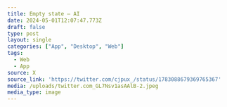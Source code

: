```yaml
---
title: Empty state — AI
date: 2024-05-01T12:07:47.773Z
draft: false
type: post
layout: single
categories: ["App", "Desktop", "Web"]
tags:
  - Web
  - App
source: X
source_link: 'https://twitter.com/cjpux_/status/1783088679369765367'
media: /uploads/twitter.com_GL7Nsv1asAAlB-2.jpeg
media_type: image
---
```


